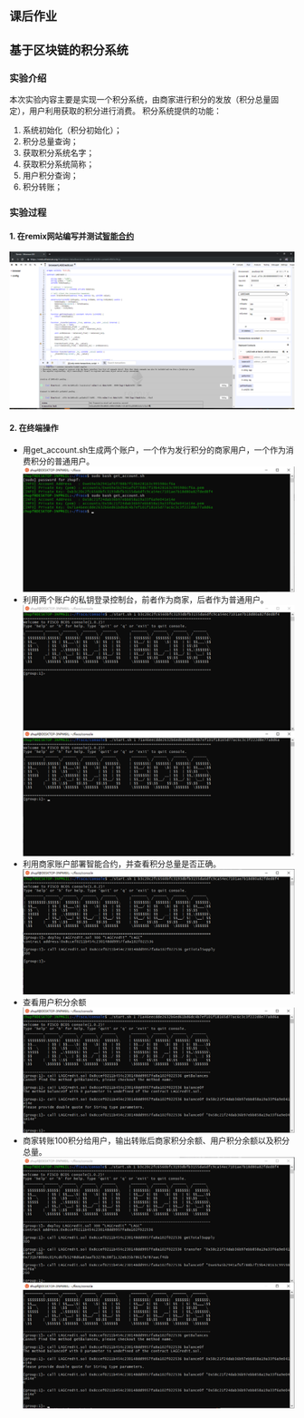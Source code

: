 ## 课后作业

## 基于区块链的积分系统
### 实验介绍
本次实验内容主要是实现一个积分系统，由商家进行积分的发放（积分总量固定），用户利用获取的积分进行消费。
积分系统提供的功能：
1. 系统初始化（积分初始化）；
2. 积分总量查询；
3. 获取积分系统名字；
4. 获取积分系统简称；
5. 用户积分查询；
6. 积分转账；

### 实验过程
#### 1. 在remix网站编写并测试[智能合约]()
![](./img/1.png)

#### 2. 在终端操作
- 用get_account.sh生成两个账户，一个作为发行积分的商家用户，一个作为消费积分的普通用户。
![](./img/2.png)
- 利用两个账户的私钥登录控制台，前者作为商家，后者作为普通用户。
![](./img/3.png)
- 利用商家账户部署智能合约，并查看积分总量是否正确。
![](./img/4.png)
- 查看用户积分余额
![](./img/5.png)
- 商家转账100积分给用户，输出转账后商家积分余额、用户积分余额以及积分总量。
![](./img/6.png)